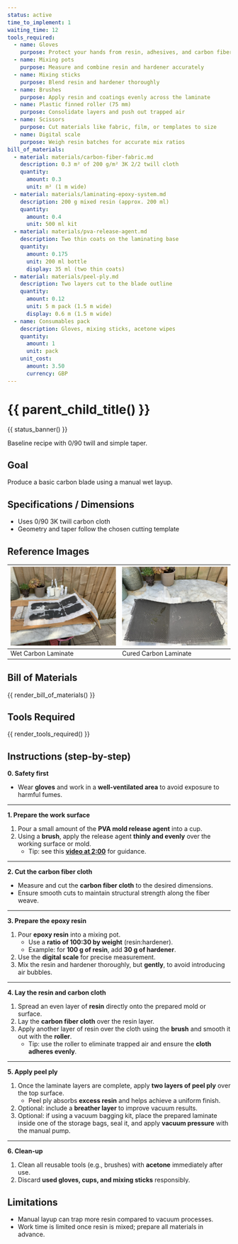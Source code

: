 ```yaml
---
status: active
time_to_implement: 1
waiting_time: 12
tools_required:
  - name: Gloves
    purpose: Protect your hands from resin, adhesives, and carbon fibers
  - name: Mixing pots
    purpose: Measure and combine resin and hardener accurately
  - name: Mixing sticks
    purpose: Blend resin and hardener thoroughly
  - name: Brushes
    purpose: Apply resin and coatings evenly across the laminate
  - name: Plastic finned roller (75 mm)
    purpose: Consolidate layers and push out trapped air
  - name: Scissors
    purpose: Cut materials like fabric, film, or templates to size
  - name: Digital scale
    purpose: Weigh resin batches for accurate mix ratios
bill_of_materials:
  - material: materials/carbon-fiber-fabric.md
    description: 0.3 m² of 200 g/m² 3K 2/2 twill cloth
    quantity:
      amount: 0.3
      unit: m² (1 m wide)
  - material: materials/laminating-epoxy-system.md
    description: 200 g mixed resin (approx. 200 ml)
    quantity:
      amount: 0.4
      unit: 500 ml kit
  - material: materials/pva-release-agent.md
    description: Two thin coats on the laminating base
    quantity:
      amount: 0.175
      unit: 200 ml bottle
      display: 35 ml (two thin coats)
  - material: materials/peel-ply.md
    description: Two layers cut to the blade outline
    quantity:
      amount: 0.12
      unit: 5 m pack (1.5 m wide)
      display: 0.6 m (1.5 m wide)
  - name: Consumables pack
    description: Gloves, mixing sticks, acetone wipes
    quantity:
      amount: 1
      unit: pack
    unit_cost:
      amount: 3.50
      currency: GBP
---
```

# {{ parent_child_title() }}
{{ status_banner() }}

Baseline recipe with 0/90 twill and simple taper.

## Goal
Produce a basic carbon blade using a manual wet layup.

## Specifications / Dimensions
- Uses 0/90 3K twill carbon cloth
- Geometry and taper follow the chosen cutting template

## Reference Images

| ![Wet Carbon Laminate](sf_laminate_wet.jpeg) | ![Cured Carbon Laminate  ](sf_laminate_cured.jpeg) |
|-------------------------------------------|--------------------------------------------------|
| Wet Carbon Laminate                       | Cured Carbon Laminate                       |

## Bill of Materials

{{ render_bill_of_materials() }}

## Tools Required
{{ render_tools_required() }}

## Instructions (step-by-step)

**0. Safety first**

- Wear **gloves** and work in a **well-ventilated area** to avoid exposure to harmful fumes.

---

**1. Prepare the work surface**

1. Pour a small amount of the **PVA mold release agent** into a cup.
2. Using a **brush**, apply the release agent **thinly and evenly** over the working surface or mold.
   - Tip: see this **[video at 2:00](https://youtu.be/neh6zDt7vD8?si=0ocFH4VtYBHPhHzH)** for guidance.

---

**2. Cut the carbon fiber cloth**

- Measure and cut the **carbon fiber cloth** to the desired dimensions.
- Ensure smooth cuts to maintain structural strength along the fiber weave.

---

**3. Prepare the epoxy resin**

1. Pour **epoxy resin** into a mixing pot.
   - Use a **ratio of 100:30 by weight** (resin:hardener).
   - Example: for **100 g of resin**, add **30 g of hardener**.
2. Use the **digital scale** for precise measurement.
3. Mix the resin and hardener thoroughly, but **gently**, to avoid introducing air bubbles.

---

**4. Lay the resin and carbon cloth**

1. Spread an even layer of **resin** directly onto the prepared mold or surface.
2. Lay the **carbon fiber cloth** over the resin layer.
3. Apply another layer of resin over the cloth using the **brush** and smooth it out with the **roller**.
   - Tip: use the roller to eliminate trapped air and ensure the **cloth adheres evenly**.

---

**5. Apply peel ply**

1. Once the laminate layers are complete, apply **two layers of peel ply** over the top surface.
   - Peel ply absorbs **excess resin** and helps achieve a uniform finish.
2. Optional: include a **breather layer** to improve vacuum results.
3. Optional: if using a vacuum bagging kit, place the prepared laminate inside one of the storage bags, seal it, and apply **vacuum pressure** with the manual pump.

---

**6. Clean-up**

1. Clean all reusable tools (e.g., brushes) with **acetone** immediately after use.
2. Discard **used gloves, cups, and mixing sticks** responsibly.

## Limitations
- Manual layup can trap more resin compared to vacuum processes.
- Work time is limited once resin is mixed; prepare all materials in advance.
